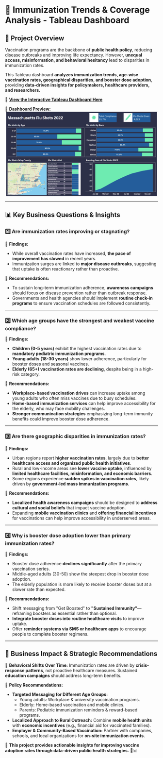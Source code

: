 # 💉 Immunization Trends & Coverage Analysis - Tableau Dashboard  

## 📌 Project Overview  
Vaccination programs are the backbone of **public health policy**, reducing disease outbreaks and improving life expectancy. However, **unequal access, misinformation, and behavioral hesitancy** lead to disparities in immunization rates.  

This Tableau dashboard **analyzes immunization trends, age-wise vaccination rates, geographical disparities, and booster dose adoption**, providing **data-driven insights for policymakers, healthcare providers, and researchers.**  

🔗 **[View the Interactive Tableau Dashboard Here](https://public.tableau.com/app/profile/vishakha.gupta6103/viz/ImmunizationDashboard_17398431624290/Dashboard1)**  

📌 **Dashboard Preview:**  
![Immunization Dashboard Preview](https://github.com/dr-vishakha-gupta/portfolio/blob/main/Vaccination_Impact_Analysis/immunization_dashboard.png)  

---

## 📊 **Key Business Questions & Insights**  

### **1️⃣ Are immunization rates improving or stagnating?**  
📌 **Findings:**  
- While overall vaccination rates have increased, **the pace of improvement has slowed** in recent years.  
- Immunization surges are linked to **major disease outbreaks**, suggesting that uptake is often reactionary rather than proactive.  

📌 **Recommendations:**  
- To sustain long-term immunization adherence, **awareness campaigns** should focus on disease prevention rather than outbreak response.  
- Governments and health agencies should implement **routine check-in programs** to ensure vaccination schedules are followed consistently.  

---

### **2️⃣ Which age groups have the strongest and weakest vaccine compliance?**  
📌 **Findings:**  
- **Children (0-5 years)** exhibit the highest vaccination rates due to **mandatory pediatric immunization programs**.  
- **Young adults (18-30 years)** show lower adherence, particularly for booster doses and seasonal vaccines.  
- **Elderly (65+) vaccination rates are declining**, despite being in a high-risk category.  

📌 **Recommendations:**  
- **Workplace-based vaccination drives** can increase uptake among young adults who often miss vaccines due to busy schedules.  
- **Home-based immunization services** can help improve accessibility for the elderly, who may face mobility challenges.  
- **Stronger communication strategies** emphasizing long-term immunity benefits could improve booster dose adherence.  

---

### **3️⃣ Are there geographic disparities in immunization rates?**  
📌 **Findings:**  
- Urban regions report **higher vaccination rates**, largely due to **better healthcare access and organized public health initiatives**.  
- Rural and low-income areas see **lower vaccine uptake**, influenced by **limited healthcare facilities, misinformation, and economic barriers**.  
- Some regions experience **sudden spikes in vaccination rates**, likely driven by **government-led mass immunization programs**.  

📌 **Recommendations:**  
- **Localized health awareness campaigns** should be designed to **address cultural and social beliefs** that impact vaccine adoption.  
- Expanding **mobile vaccination clinics** and **offering financial incentives** for vaccinations can help improve accessibility in underserved areas.  

---

### **4️⃣ Why is booster dose adoption lower than primary immunization rates?**  
📌 **Findings:**  
- Booster dose adherence **declines significantly** after the primary vaccination series.  
- Middle-aged adults (30-50) show the steepest drop in booster dose adoption.  
- The elderly population is more likely to receive booster doses but at a slower rate than expected.  

📌 **Recommendations:**  
- Shift messaging from "Get Boosted" to **"Sustained Immunity"**—reframing boosters as essential rather than optional.  
- **Integrate booster doses into routine healthcare visits** to improve uptake.  
- Offer **reminder systems via SMS or healthcare apps** to encourage people to complete booster regimens.    

---

## 🚀 **Business Impact & Strategic Recommendations**  

🔹 **Behavioral Shifts Over Time:** Immunization rates are driven by **crisis-response patterns**, not proactive healthcare measures. Sustained **education campaigns** should address long-term benefits.  

🔹 **Policy Recommendations:**  
- **Targeted Messaging for Different Age Groups:**  
  - Young adults: Workplace & university vaccination programs.  
  - Elderly: Home-based vaccination and mobile clinics.  
  - Parents: Pediatric immunization reminders & reward-based programs.  
- **Localized Approach to Rural Outreach:** Combine **mobile health units** with **economic incentives** (e.g., financial aid for vaccinated families).  
- **Employer & Community-Based Vaccination:** Partner with companies, schools, and local organizations for **on-site immunization events**.  

📌 **This project provides actionable insights for improving vaccine adoption rates through data-driven public health strategies.** 💉📊  
